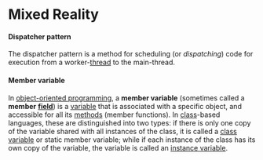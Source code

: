 # Mixed Reality

#### Dispatcher pattern

The dispatcher pattern is a method for scheduling \(or _dispatching_\) code for execution from a worker-[thread](https://en.wikipedia.org/wiki/Thread_%28computing%29) to the main-thread.

#### Member variable

In [object-oriented programming](https://en.wikipedia.org/wiki/Object-oriented_programming), a **member variable** \(sometimes called a **member** [**field**](https://en.wikipedia.org/wiki/Field_%28computer_science%29)\) is a [variable](https://en.wikipedia.org/wiki/Variable_%28programming%29) that is associated with a specific object, and accessible for all its [methods](https://en.wikipedia.org/wiki/Method_%28computer_science%29) \(member functions\). In [class](https://en.wikipedia.org/wiki/Class_%28computer_science%29)-based languages, these are distinguished into two types: if there is only one copy of the variable shared with all instances of the class, it is called a [class variable](https://en.wikipedia.org/wiki/Class_variable) or static member variable; while if each instance of the class has its own copy of the variable, the variable is called an [instance variable](https://en.wikipedia.org/wiki/Instance_variable).

